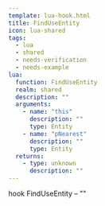 ```yaml
---
template: lua-hook.html
title: FindUseEntity
icon: lua-shared
tags:
  - lua
  - shared
  - needs-verification
  - needs-example
lua:
  function: FindUseEntity
  realm: shared
  description: ""
  arguments:
    - name: "this"
      description: ""
      type: Entity
    - name: "pNearest"
      description: ""
      type: Entity
  returns:
    - type: unknown
      description: ""
---
```


<div class="lua__search__keywords">
hook FindUseEntity &#x2013; ""
</div>
